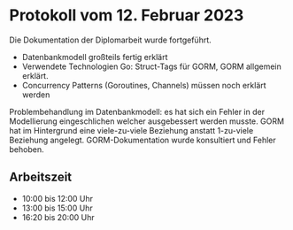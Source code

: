 # Protokoll vom 12. Februar 2023 

Die Dokumentation der Diplomarbeit wurde fortgeführt. 
- Datenbankmodell großteils fertig erklärt
- Verwendete Technologien Go: Struct-Tags für GORM, GORM allgemein erklärt.
- Concurrency Patterns (Goroutines, Channels) müssen noch erklärt werden 

Problembehandlung im Datenbankmodell: es hat sich ein Fehler in der Modellierung eingeschlichen welcher ausgebessert werden musste. GORM hat im Hintergrund eine viele-zu-viele Beziehung anstatt 1-zu-viele Beziehung angelegt. GORM-Dokumentation wurde konsultiert und Fehler behoben. 

## Arbeitszeit
<!-- { "progress": true, "date": ["23/02/12"] } -->
- 10:00 bis 12:00 Uhr
- 13:00 bis 15:00 Uhr
- 16:20 bis 20:00 Uhr
<!-- { "progress": false } -->
